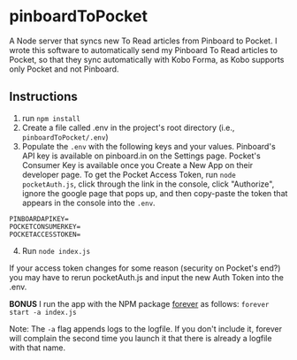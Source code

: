 # pinboardToPocket
A Node server that syncs new To Read articles from Pinboard to Pocket. I wrote this software to automatically send my Pinboard To Read articles to Pocket, so that they sync automatically with Kobo Forma, as Kobo supports only Pocket and not Pinboard.

## Instructions
1. run `npm install`
2. Create a file called .env in the project's root directory (i.e., `pinboardToPocket/.env`)
3. Populate the `.env` with the following keys and your values. Pinboard's API key is available on pinboard.in on the Settings page. Pocket's Consumer Key is available once you Create a New App on their developer page. To get the Pocket Access Token, run `node pocketAuth.js`, click through the link in the console, click "Authorize", ignore the google page that pops up, and then copy-paste the token that appears in the console into the `.env`.
```
PINBOARDAPIKEY=
POCKETCONSUMERKEY=
POCKETACCESSTOKEN=
```
4. Run `node index.js`

If your access token changes for some reason (security on Pocket's end?) you may have to rerun pocketAuth.js and input the new Auth Token into the .env.


**BONUS** I run the app with the NPM package [forever](https://www.npmjs.com/package/forever) as follows:
`forever start -a index.js`

Note: The `-a` flag appends logs to the logfile. If you don't include it, forever will complain the second time you launch it that there is already a logfile with that name. 
